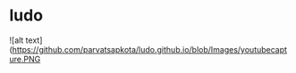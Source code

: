 # ludo


![alt text](https://github.com/parvatsapkota/ludo.github.io/blob/Images/youtubecapture.PNG
